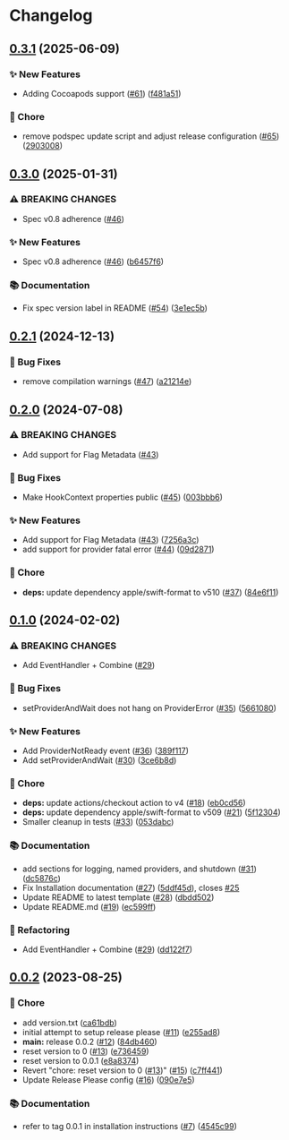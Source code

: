 # Changelog

## [0.3.1](https://github.com/DevCycleHQ-Sandbox/openfeature-swift-sdk/compare/0.3.0...0.3.1) (2025-06-09)


### ✨ New Features

* Adding Cocoapods support ([#61](https://github.com/DevCycleHQ-Sandbox/openfeature-swift-sdk/issues/61)) ([f481a51](https://github.com/DevCycleHQ-Sandbox/openfeature-swift-sdk/commit/f481a51bd47a50025d9ba32a124f110eb0c8f0fc))


### 🧹 Chore

* remove podspec update script and adjust release configuration ([#65](https://github.com/DevCycleHQ-Sandbox/openfeature-swift-sdk/issues/65)) ([2903008](https://github.com/DevCycleHQ-Sandbox/openfeature-swift-sdk/commit/290300835dfe8d123651ea15ab27af6f6de30da4))

## [0.3.0](https://github.com/open-feature/swift-sdk/compare/0.2.1...0.3.0) (2025-01-31)


### ⚠ BREAKING CHANGES

* Spec v0.8 adherence ([#46](https://github.com/open-feature/swift-sdk/issues/46))

### ✨ New Features

* Spec v0.8 adherence ([#46](https://github.com/open-feature/swift-sdk/issues/46)) ([b6457f6](https://github.com/open-feature/swift-sdk/commit/b6457f693e45bc620e6443f3b8435d30f091ca9d))


### 📚 Documentation

* Fix spec version label in README ([#54](https://github.com/open-feature/swift-sdk/issues/54)) ([3e1ec5b](https://github.com/open-feature/swift-sdk/commit/3e1ec5bffc9d6aef0deb76f343191664d377fd31))

## [0.2.1](https://github.com/open-feature/swift-sdk/compare/0.2.0...0.2.1) (2024-12-13)


### 🐛 Bug Fixes

* remove compilation warnings ([#47](https://github.com/open-feature/swift-sdk/issues/47)) ([a21214e](https://github.com/open-feature/swift-sdk/commit/a21214eb7d6ad7b5942d41097dd776032d635827))

## [0.2.0](https://github.com/open-feature/swift-sdk/compare/0.1.0...0.2.0) (2024-07-08)


### ⚠ BREAKING CHANGES

* Add support for Flag Metadata ([#43](https://github.com/open-feature/swift-sdk/issues/43))

### 🐛 Bug Fixes

* Make HookContext properties public ([#45](https://github.com/open-feature/swift-sdk/issues/45)) ([003bbb6](https://github.com/open-feature/swift-sdk/commit/003bbb66ec493664f5810334f32411014a2195a8))


### ✨ New Features

* Add support for Flag Metadata ([#43](https://github.com/open-feature/swift-sdk/issues/43)) ([7256a3c](https://github.com/open-feature/swift-sdk/commit/7256a3cf7fb62e1ab3c2671ca471d8e30f3c522f))
* add support for provider fatal error ([#44](https://github.com/open-feature/swift-sdk/issues/44)) ([09d2871](https://github.com/open-feature/swift-sdk/commit/09d28719037b00f8bc48885270c88c93f9342644))


### 🧹 Chore

* **deps:** update dependency apple/swift-format to v510 ([#37](https://github.com/open-feature/swift-sdk/issues/37)) ([84e6f11](https://github.com/open-feature/swift-sdk/commit/84e6f11fe766bc472a9c0a086bb9befb3a4dbec8))

## [0.1.0](https://github.com/open-feature/swift-sdk/compare/0.0.2...0.1.0) (2024-02-02)


### ⚠ BREAKING CHANGES

* Add EventHandler + Combine ([#29](https://github.com/open-feature/swift-sdk/issues/29))

### 🐛 Bug Fixes

* setProviderAndWait does not hang on ProviderError ([#35](https://github.com/open-feature/swift-sdk/issues/35)) ([5661080](https://github.com/open-feature/swift-sdk/commit/566108007c57a250eac69828f6bdc58d4c1e7c1d))


### ✨ New Features

* Add ProviderNotReady event ([#36](https://github.com/open-feature/swift-sdk/issues/36)) ([389f117](https://github.com/open-feature/swift-sdk/commit/389f117ed4c8612d557f5e854606504cc0fdf3c9))
* Add setProviderAndWait ([#30](https://github.com/open-feature/swift-sdk/issues/30)) ([3ce6b8d](https://github.com/open-feature/swift-sdk/commit/3ce6b8d7f14150c77b363df0af3ce41c0e80138d))


### 🧹 Chore

* **deps:** update actions/checkout action to v4 ([#18](https://github.com/open-feature/swift-sdk/issues/18)) ([eb0cd56](https://github.com/open-feature/swift-sdk/commit/eb0cd56d1b7c7bb24faf905e67361738731bbeb4))
* **deps:** update dependency apple/swift-format to v509 ([#21](https://github.com/open-feature/swift-sdk/issues/21)) ([5f12304](https://github.com/open-feature/swift-sdk/commit/5f12304fde5531b957d999a41a24e2122c0038c2))
* Smaller cleanup in tests ([#33](https://github.com/open-feature/swift-sdk/issues/33)) ([053dabc](https://github.com/open-feature/swift-sdk/commit/053dabcc8132ba8c48da0b5b313f13a2e9c21e06))


### 📚 Documentation

* add sections for logging, named providers, and shutdown ([#31](https://github.com/open-feature/swift-sdk/issues/31)) ([dc5876c](https://github.com/open-feature/swift-sdk/commit/dc5876cbf7d3f61f1db65572943f817a55fdaab9))
* Fix Installation documentation ([#27](https://github.com/open-feature/swift-sdk/issues/27)) ([5ddf45d](https://github.com/open-feature/swift-sdk/commit/5ddf45d367df20209c5f760c9a4330aeef1b2ee5)), closes [#25](https://github.com/open-feature/swift-sdk/issues/25)
* Update README to latest template ([#28](https://github.com/open-feature/swift-sdk/issues/28)) ([dbdd502](https://github.com/open-feature/swift-sdk/commit/dbdd5026e82c899f3858e14e1dd1547cd5f3f731))
* Update README.md ([#19](https://github.com/open-feature/swift-sdk/issues/19)) ([ec599ff](https://github.com/open-feature/swift-sdk/commit/ec599ff7228019286fdad66f4c38f78caf354025))


### 🔄 Refactoring

* Add EventHandler + Combine ([#29](https://github.com/open-feature/swift-sdk/issues/29)) ([dd122f7](https://github.com/open-feature/swift-sdk/commit/dd122f773ba23a1bc873c18cfbe6bf42f0665b02))

## [0.0.2](https://github.com/open-feature/swift-sdk/compare/v0.0.1...0.0.2) (2023-08-25)


### 🧹 Chore

* add version.txt ([ca61bdb](https://github.com/open-feature/swift-sdk/commit/ca61bdbeb4f71fc36ef1d8338bb764ad7cae108b))
* initial attempt to setup release please ([#11](https://github.com/open-feature/swift-sdk/issues/11)) ([e255ad8](https://github.com/open-feature/swift-sdk/commit/e255ad8876c2ad85e21bb1e17653aa59d58c5f10))
* **main:** release 0.0.2 ([#12](https://github.com/open-feature/swift-sdk/issues/12)) ([84db460](https://github.com/open-feature/swift-sdk/commit/84db46013c9ac76b6f4151d9cf4eaed062953758))
* reset version to 0 ([#13](https://github.com/open-feature/swift-sdk/issues/13)) ([e736459](https://github.com/open-feature/swift-sdk/commit/e736459bde510d7e6a11857cc0d4c81fd812e2ee))
* reset version to 0.0.1 ([e8a8374](https://github.com/open-feature/swift-sdk/commit/e8a83743847a30927de5262049e458c27d92ba05))
* Revert "chore: reset version to 0 ([#13](https://github.com/open-feature/swift-sdk/issues/13))" ([#15](https://github.com/open-feature/swift-sdk/issues/15)) ([c7ff441](https://github.com/open-feature/swift-sdk/commit/c7ff4412e6ac14a041c258e62ece8e3e99e5eba3))
* Update Release Please config ([#16](https://github.com/open-feature/swift-sdk/issues/16)) ([090e7e5](https://github.com/open-feature/swift-sdk/commit/090e7e54291a2fb9b2f7c5b72e68c79c2898bff6))


### 📚 Documentation

* refer to tag 0.0.1 in installation instructions ([#7](https://github.com/open-feature/swift-sdk/issues/7)) ([4545c99](https://github.com/open-feature/swift-sdk/commit/4545c991507a090176315fd79297c18cd2497d5f))
